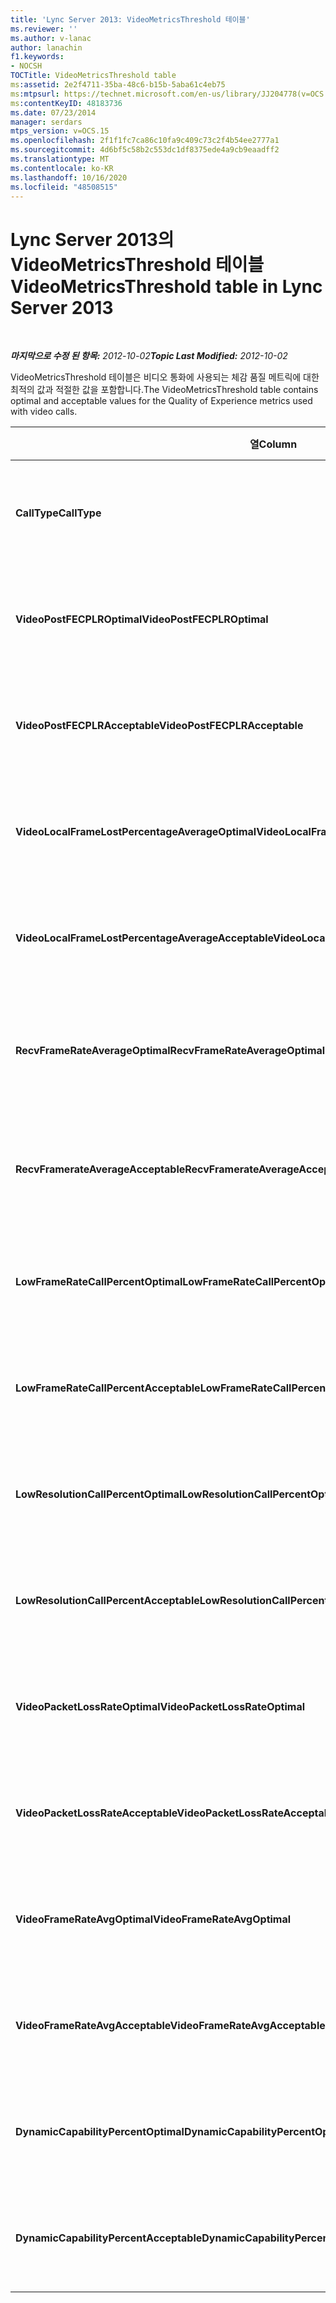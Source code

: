 ```yaml
---
title: 'Lync Server 2013: VideoMetricsThreshold 테이블'
ms.reviewer: ''
ms.author: v-lanac
author: lanachin
f1.keywords:
- NOCSH
TOCTitle: VideoMetricsThreshold table
ms:assetid: 2e2f4711-35ba-48c6-b15b-5aba61c4eb75
ms:mtpsurl: https://technet.microsoft.com/en-us/library/JJ204778(v=OCS.15)
ms:contentKeyID: 48183736
ms.date: 07/23/2014
manager: serdars
mtps_version: v=OCS.15
ms.openlocfilehash: 2f1f1fc7ca86c10fa9c409c73c2f4b54ee2777a1
ms.sourcegitcommit: 4d6bf5c58b2c553dc1df8375ede4a9cb9eaadff2
ms.translationtype: MT
ms.contentlocale: ko-KR
ms.lasthandoff: 10/16/2020
ms.locfileid: "48508515"
---
```

# <a name="videometricsthreshold-table-in-lync-server-2013"></a><span data-ttu-id="769ba-102">Lync Server 2013의 VideoMetricsThreshold 테이블</span><span class="sxs-lookup"><span data-stu-id="769ba-102">VideoMetricsThreshold table in Lync Server 2013</span></span>

<div data-xmlns="http://www.w3.org/1999/xhtml">

<div class="topic" data-xmlns="http://www.w3.org/1999/xhtml" data-msxsl="urn:schemas-microsoft-com:xslt" data-cs="https://msdn.microsoft.com/">

<div data-asp="https://msdn2.microsoft.com/asp">



</div>

<div id="mainSection">

<div id="mainBody">

<span> </span>

<span data-ttu-id="769ba-103">_**마지막으로 수정 된 항목:** 2012-10-02_</span><span class="sxs-lookup"><span data-stu-id="769ba-103">_**Topic Last Modified:** 2012-10-02_</span></span>

<span data-ttu-id="769ba-104">VideoMetricsThreshold 테이블은 비디오 통화에 사용되는 체감 품질 메트릭에 대한 최적의 값과 적절한 값을 포함합니다.</span><span class="sxs-lookup"><span data-stu-id="769ba-104">The VideoMetricsThreshold table contains optimal and acceptable values for the Quality of Experience metrics used with video calls.</span></span>


<table>
<colgroup>
<col style="width: 25%" />
<col style="width: 25%" />
<col style="width: 25%" />
<col style="width: 25%" />
</colgroup>
<thead>
<tr class="header">
<th><span data-ttu-id="769ba-105"><strong>열</strong></span><span class="sxs-lookup"><span data-stu-id="769ba-105"><strong>Column</strong></span></span></th>
<th><span data-ttu-id="769ba-106"><strong>데이터 형식</strong></span><span class="sxs-lookup"><span data-stu-id="769ba-106"><strong>Data Type</strong></span></span></th>
<th><span data-ttu-id="769ba-107"><strong>키/인덱스</strong></span><span class="sxs-lookup"><span data-stu-id="769ba-107"><strong>Key/Index</strong></span></span></th>
<th><span data-ttu-id="769ba-108"><strong>세부 정보</strong></span><span class="sxs-lookup"><span data-stu-id="769ba-108"><strong>Details</strong></span></span></th>
</tr>
</thead>
<tbody>
<tr class="odd">
<td><p><span data-ttu-id="769ba-109"><strong>CallType</strong></span><span class="sxs-lookup"><span data-stu-id="769ba-109"><strong>CallType</strong></span></span></p></td>
<td><p><span data-ttu-id="769ba-110">int</span><span class="sxs-lookup"><span data-stu-id="769ba-110">int</span></span></p></td>
<td><p><span data-ttu-id="769ba-111">Primary</span><span class="sxs-lookup"><span data-stu-id="769ba-111">Primary</span></span></p></td>
<td><p><span data-ttu-id="769ba-112">건 전화의 유형입니다.</span><span class="sxs-lookup"><span data-stu-id="769ba-112">Type of call that was placed.</span></span></p></td>
</tr>
<tr class="even">
<td><p><span data-ttu-id="769ba-113"><strong>VideoPostFECPLROptimal</strong></span><span class="sxs-lookup"><span data-stu-id="769ba-113"><strong>VideoPostFECPLROptimal</strong></span></span></p></td>
<td><p><span data-ttu-id="769ba-114">10 진수 (5, 2)</span><span class="sxs-lookup"><span data-stu-id="769ba-114">decimal(5,2)</span></span></p></td>
<td></td>
<td><p><span data-ttu-id="769ba-115">기본값은 0.05입니다.</span><span class="sxs-lookup"><span data-stu-id="769ba-115">The default value is 0.05.</span></span></p></td>
</tr>
<tr class="odd">
<td><p><span data-ttu-id="769ba-116"><strong>VideoPostFECPLRAcceptable</strong></span><span class="sxs-lookup"><span data-stu-id="769ba-116"><strong>VideoPostFECPLRAcceptable</strong></span></span></p></td>
<td><p><span data-ttu-id="769ba-117">10 진수 (5, 2)</span><span class="sxs-lookup"><span data-stu-id="769ba-117">decimal(5,2)</span></span></p></td>
<td></td>
<td><p><span data-ttu-id="769ba-118">기본값은 0.10입니다.</span><span class="sxs-lookup"><span data-stu-id="769ba-118">The default value is 0.10.</span></span></p></td>
</tr>
<tr class="even">
<td><p><span data-ttu-id="769ba-119"><strong>VideoLocalFrameLostPercentageAverageOptimal</strong></span><span class="sxs-lookup"><span data-stu-id="769ba-119"><strong>VideoLocalFrameLostPercentageAverageOptimal</strong></span></span></p></td>
<td><p><span data-ttu-id="769ba-120">10 진수 (5, 2)</span><span class="sxs-lookup"><span data-stu-id="769ba-120">decimal(5,2)</span></span></p></td>
<td></td>
<td><p><span data-ttu-id="769ba-121">기본값은 5.0입니다.</span><span class="sxs-lookup"><span data-stu-id="769ba-121">The default value is 5.0.</span></span></p></td>
</tr>
<tr class="odd">
<td><p><span data-ttu-id="769ba-122"><strong>VideoLocalFrameLostPercentageAverageAcceptable</strong></span><span class="sxs-lookup"><span data-stu-id="769ba-122"><strong>VideoLocalFrameLostPercentageAverageAcceptable</strong></span></span></p></td>
<td><p><span data-ttu-id="769ba-123">10 진수 (5, 2)</span><span class="sxs-lookup"><span data-stu-id="769ba-123">decimal(5,2)</span></span></p></td>
<td></td>
<td><p><span data-ttu-id="769ba-124">기본값은 10.0입니다.</span><span class="sxs-lookup"><span data-stu-id="769ba-124">The default value is 10.0.</span></span></p></td>
</tr>
<tr class="even">
<td><p><span data-ttu-id="769ba-125"><strong>RecvFrameRateAverageOptimal</strong></span><span class="sxs-lookup"><span data-stu-id="769ba-125"><strong>RecvFrameRateAverageOptimal</strong></span></span></p></td>
<td><p><span data-ttu-id="769ba-126">10 진수 (9, 4)</span><span class="sxs-lookup"><span data-stu-id="769ba-126">decimal(9,4)</span></span></p></td>
<td></td>
<td><p><span data-ttu-id="769ba-127">기본값은 12.0000입니다.</span><span class="sxs-lookup"><span data-stu-id="769ba-127">The default value is 12.0000.</span></span></p></td>
</tr>
<tr class="odd">
<td><p><span data-ttu-id="769ba-128"><strong>RecvFramerateAverageAcceptable</strong></span><span class="sxs-lookup"><span data-stu-id="769ba-128"><strong>RecvFramerateAverageAcceptable</strong></span></span></p></td>
<td><p><span data-ttu-id="769ba-129">10 진수 (9, 4)</span><span class="sxs-lookup"><span data-stu-id="769ba-129">decimal(9,4)</span></span></p></td>
<td></td>
<td><p><span data-ttu-id="769ba-130">기본값은 7.0000입니다.</span><span class="sxs-lookup"><span data-stu-id="769ba-130">The default value is 7.0000.</span></span></p></td>
</tr>
<tr class="even">
<td><p><span data-ttu-id="769ba-131"><strong>LowFrameRateCallPercentOptimal</strong></span><span class="sxs-lookup"><span data-stu-id="769ba-131"><strong>LowFrameRateCallPercentOptimal</strong></span></span></p></td>
<td><p><span data-ttu-id="769ba-132">10 진수 (5, 2)</span><span class="sxs-lookup"><span data-stu-id="769ba-132">decimal(5,2)</span></span></p></td>
<td></td>
<td><p><span data-ttu-id="769ba-133">기본값은 5.0입니다.</span><span class="sxs-lookup"><span data-stu-id="769ba-133">The default value is 5.0.</span></span></p></td>
</tr>
<tr class="odd">
<td><p><span data-ttu-id="769ba-134"><strong>LowFrameRateCallPercentAcceptable</strong></span><span class="sxs-lookup"><span data-stu-id="769ba-134"><strong>LowFrameRateCallPercentAcceptable</strong></span></span></p></td>
<td><p><span data-ttu-id="769ba-135">10 진수 (5, 2)</span><span class="sxs-lookup"><span data-stu-id="769ba-135">decimal(5,2)</span></span></p></td>
<td></td>
<td><p><span data-ttu-id="769ba-136">기본값은 10.0입니다.</span><span class="sxs-lookup"><span data-stu-id="769ba-136">The default value is 10.0/</span></span></p></td>
</tr>
<tr class="even">
<td><p><span data-ttu-id="769ba-137"><strong>LowResolutionCallPercentOptimal</strong></span><span class="sxs-lookup"><span data-stu-id="769ba-137"><strong>LowResolutionCallPercentOptimal</strong></span></span></p></td>
<td><p><span data-ttu-id="769ba-138">10 진수 (5, 2)</span><span class="sxs-lookup"><span data-stu-id="769ba-138">decimal(5,2)</span></span></p></td>
<td></td>
<td><p><span data-ttu-id="769ba-139">기본값은 5.0입니다.</span><span class="sxs-lookup"><span data-stu-id="769ba-139">The default value is 5.0.</span></span></p></td>
</tr>
<tr class="odd">
<td><p><span data-ttu-id="769ba-140"><strong>LowResolutionCallPercentAcceptable</strong></span><span class="sxs-lookup"><span data-stu-id="769ba-140"><strong>LowResolutionCallPercentAcceptable</strong></span></span></p></td>
<td><p><span data-ttu-id="769ba-141">10 진수 (5, 2)</span><span class="sxs-lookup"><span data-stu-id="769ba-141">decimal(5,2)</span></span></p></td>
<td></td>
<td><p><span data-ttu-id="769ba-142">기본값은 10.0입니다.</span><span class="sxs-lookup"><span data-stu-id="769ba-142">The default value is 10.0.</span></span></p></td>
</tr>
<tr class="even">
<td><p><span data-ttu-id="769ba-143"><strong>VideoPacketLossRateOptimal</strong></span><span class="sxs-lookup"><span data-stu-id="769ba-143"><strong>VideoPacketLossRateOptimal</strong></span></span></p></td>
<td><p><span data-ttu-id="769ba-144">at</span><span class="sxs-lookup"><span data-stu-id="769ba-144">foat</span></span></p></td>
<td></td>
<td><p><span data-ttu-id="769ba-145">기본값은 0.05입니다.</span><span class="sxs-lookup"><span data-stu-id="769ba-145">The default value is 0.05.</span></span></p></td>
</tr>
<tr class="odd">
<td><p><span data-ttu-id="769ba-146"><strong>VideoPacketLossRateAcceptable</strong></span><span class="sxs-lookup"><span data-stu-id="769ba-146"><strong>VideoPacketLossRateAcceptable</strong></span></span></p></td>
<td><p><span data-ttu-id="769ba-147">식</span><span class="sxs-lookup"><span data-stu-id="769ba-147">float</span></span></p></td>
<td></td>
<td><p><span data-ttu-id="769ba-148">기본값은 0.10입니다.</span><span class="sxs-lookup"><span data-stu-id="769ba-148">The default value is 0.10.</span></span></p></td>
</tr>
<tr class="even">
<td><p><span data-ttu-id="769ba-149"><strong>VideoFrameRateAvgOptimal</strong></span><span class="sxs-lookup"><span data-stu-id="769ba-149"><strong>VideoFrameRateAvgOptimal</strong></span></span></p></td>
<td><p><span data-ttu-id="769ba-150">식</span><span class="sxs-lookup"><span data-stu-id="769ba-150">float</span></span></p></td>
<td></td>
<td><p><span data-ttu-id="769ba-151">기본값은 12입니다.</span><span class="sxs-lookup"><span data-stu-id="769ba-151">The default value is 12.</span></span></p></td>
</tr>
<tr class="odd">
<td><p><span data-ttu-id="769ba-152"><strong>VideoFrameRateAvgAcceptable</strong></span><span class="sxs-lookup"><span data-stu-id="769ba-152"><strong>VideoFrameRateAvgAcceptable</strong></span></span></p></td>
<td><p><span data-ttu-id="769ba-153">식</span><span class="sxs-lookup"><span data-stu-id="769ba-153">float</span></span></p></td>
<td></td>
<td><p><span data-ttu-id="769ba-154">기본값은 7입니다.</span><span class="sxs-lookup"><span data-stu-id="769ba-154">The default value is 7.</span></span></p></td>
</tr>
<tr class="even">
<td><p><span data-ttu-id="769ba-155"><strong>DynamicCapabilityPercentOptimal</strong></span><span class="sxs-lookup"><span data-stu-id="769ba-155"><strong>DynamicCapabilityPercentOptimal</strong></span></span></p></td>
<td><p><span data-ttu-id="769ba-156">10 진수 (5, 2)</span><span class="sxs-lookup"><span data-stu-id="769ba-156">decimal(5,2)</span></span></p></td>
<td></td>
<td><p><span data-ttu-id="769ba-157">기본값은 5.00입니다.</span><span class="sxs-lookup"><span data-stu-id="769ba-157">The default value is 5.00.</span></span></p></td>
</tr>
<tr class="odd">
<td><p><span data-ttu-id="769ba-158"><strong>DynamicCapabilityPercentAcceptable</strong></span><span class="sxs-lookup"><span data-stu-id="769ba-158"><strong>DynamicCapabilityPercentAcceptable</strong></span></span></p></td>
<td><p><span data-ttu-id="769ba-159">10 진수 (5, 2)</span><span class="sxs-lookup"><span data-stu-id="769ba-159">decimal(5,2)</span></span></p></td>
<td></td>
<td><p><span data-ttu-id="769ba-160">기본값은 10.00입니다.</span><span class="sxs-lookup"><span data-stu-id="769ba-160">The default value is 10.00.</span></span></p></td>
</tr>
</tbody>
</table>


</div>

<span> </span>

</div>

</div>

</div>


